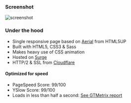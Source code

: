 ### Screenshot
![screenshot](https://cloud.githubusercontent.com/assets/1778633/15173009/a5e63ef8-1783-11e6-9c1e-374c67d08b82.png)

### Under the hood
* Single responsive page based on [Aerial](http://html5up.net/aerial) from HTML5UP
* Built with HTML5, CSS3 & Sass
* Makes heavy use of CSS animation
* Hosted on [Surge](https://surge.sh/)
* HTTP/2 & SSL from [Cloudflare](https://www.cloudflare.com/)

#### Optimized for speed
* PageSpeed Score: 99/100
* YSlow Score: 99/100
* Loads in less than half a second: [See GTMetrix report](http://i.imgur.com/yg7Pk9K.png)
